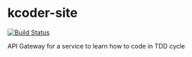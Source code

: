 # kcoder-site

[![Build Status](https://travis-ci.org/kata-coder/kcoder-site.svg?branch=master)](https://travis-ci.org/kata-coder/kcoder-site)

API Gateway for a service to learn how to code in TDD cycle
